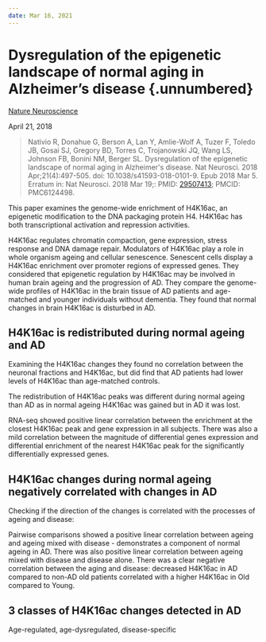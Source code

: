```yaml
---
date: Mar 16, 2021
---
```


# Dysregulation of the epigenetic landscape of normal aging in Alzheimer’s disease {.unnumbered}

[Nature Neuroscience](https://www.nature.com/articles/s41593-018-0101-9)

April 21, 2018

> Nativio R, Donahue G, Berson A, Lan Y, Amlie-Wolf A, Tuzer F, Toledo JB, Gosai
> SJ, Gregory BD, Torres C, Trojanowski JQ, Wang LS, Johnson FB, Bonini NM,
> Berger SL. Dysregulation of the epigenetic landscape of normal aging in
> Alzheimer's disease. Nat Neurosci. 2018 Apr;21(4):497-505. doi:
> 10.1038/s41593-018-0101-9. Epub 2018 Mar 5. Erratum in: Nat Neurosci. 2018 Mar
> 19;: PMID: [29507413](https://pubmed.ncbi.nlm.nih.gov/29507413); PMCID: PMC6124498.

This paper examines the genome-wide enrichment of H4K16ac, an epigenetic
modification to the DNA packaging protein H4. H4K16ac has both transcriptional
activation and repression activities.

H4K16ac regulates chromatin compaction, gene expression, stress response and DNA
damage repair. Modulators of H4K16ac play a role in whole organism ageing and
cellular senescence. Senescent cells display a H4K16ac enrichment over promoter
regions of expressed genes. They considered that epigenetic regulation by
H4K16ac may be involved in human brain ageing and the progression of AD. They
compare the genome-wide profiles of H4K16ac in the brain tissue of AD patients
and age-matched and younger individuals without dementia. They found that normal
changes in brain H4K16ac is disturbed in AD.

## H4K16ac is redistributed during normal ageing and AD

Examining the H4K16ac changes they found no correlation between the neuronal
fractions and H4K16ac, but did find that AD patients had lower levels of H4K16ac
than age-matched controls.

The redistribution of H4K16ac peaks was different during normal ageing than AD
as in normal ageing H4K16ac was gained but in AD it was lost.

RNA-seq showed positive linear correlation between the enrichment at the closest
H4K16ac peak and gene expression in all subjects. There was also a mild
correlation between the magnitude of differential genes expression and
differential enrichment of the nearest H4K16ac peak for the significantly
differentially expressed genes.

## H4K16ac changes during normal ageing negatively correlated with changes in AD

Checking if the direction of the changes is correlated with the processes of
ageing and disease:

Pairwise comparisons showed a positive linear correlation between ageing and
ageing mixed with disease - demonstrates a component of normal ageing in AD.
There was also positive linear correlation between ageing mixed with disease and
disease alone. There was a clear negative correlation between the aging and
disease: decreased H4K16ac in AD compared to non-AD old patients correlated with
a higher H4K16ac in Old compared to Young.

## 3 classes of H4K16ac changes detected in AD

Age-regulated, age-dysregulated, disease-specific
